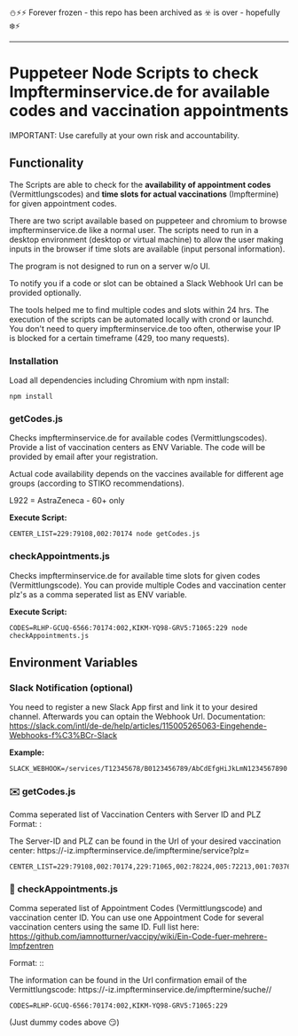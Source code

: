 ⛄⚡⚡ Forever frozen - this repo has been archived as ☣️ is over - hopefully ❄️⚡

---

# Puppeteer Node Scripts to check Impfterminservice.de for available codes and vaccination appointments

IMPORTANT: Use carefully at your own risk and accountability.

## Functionality

The Scripts are able to check for the __availability of appointment codes__ (Vermittlungscodes) and __time slots for actual vaccinations__ (Impftermine) for given appointment codes.

There are two script available based on puppeteer and chromium to browse impfterminservice.de like a normal user. The scripts need to run in a desktop environment (desktop or virtual machine) to allow the user making inputs in the browser if time slots are available (input personal information).

The program is not designed to run on a server w/o UI. 

To notify you if a code or slot can be obtained a Slack Webhook Url can be provided optionally.

The tools helped me to find multiple codes and slots within 24 hrs. The execution of the scripts can be automated locally with crond or launchd. You don't need to query impfterminservice.de too often, otherwise your IP is blocked for a certain timeframe (429, too many requests).

### Installation

Load all dependencies including Chromium with npm install:

```
npm install
```

### getCodes.js

Checks impfterminservice.de for available codes (Vermittlungscodes). Provide a list of vaccination centers as ENV Variable. The code will be provided by email after your registration.

Actual code availability depends on the vaccines available for different age groups (according to STIKO recommendations).

L922 = AstraZeneca - 60+ only

__Execute Script:__

```
CENTER_LIST=229:79108,002:70174 node getCodes.js
```

### checkAppointments.js

Checks impfterminservice.de for available time slots for given codes (Vermittlungscode). You can provide multiple Codes and vaccination center plz's as a comma seperated list as ENV variable.

__Execute Script:__

```
CODES=RLHP-GCUQ-6566:70174:002,KIKM-YQ98-GRV5:71065:229 node checkAppointments.js
```

## Environment Variables

### Slack Notification (optional)

You need to register a new Slack App first and link it to your desired channel. Afterwards you can optain the Webhook Url. Documentation: https://slack.com/intl/de-de/help/articles/115005265063-Eingehende-Webhooks-f%C3%BCr-Slack

__Example:__

```
SLACK_WEBHOOK=/services/T12345678/B0123456789/AbCdEfgHiJkLmN1234567890
```

### :envelope: getCodes.js

Comma seperated list of Vaccination Centers with Server ID and PLZ
Format: <Server-ID>:<PLZ>

The Server-ID and PLZ can be found in the Url of your desired vaccination center: https://<Server-ID>-iz.impfterminservice.de/impftermine/service?plz=<PLZ>

```
CENTER_LIST=229:79108,002:70174,229:71065,002:78224,005:72213,001:70376,003:74549,229:79541
```

### :date: checkAppointments.js

Comma seperated list of Appointment Codes (Vermittlungscode) and vaccination center ID. You can use one Appointment Code for several vaccination centers using the same ID. Full list here: https://github.com/iamnotturner/vaccipy/wiki/Ein-Code-fuer-mehrere-Impfzentren

Format: <Appointment Code>:<PLZ>:<Server-ID>

The information can be found in the Url confirmation email of the Vermittlungscode: https://<Server-ID>-iz.impfterminservice.de/impftermine/suche/<Appointment Code>/<PLZ>

```
CODES=RLHP-GCUQ-6566:70174:002,KIKM-YQ98-GRV5:71065:229
```

(Just dummy codes above :smirk:)
